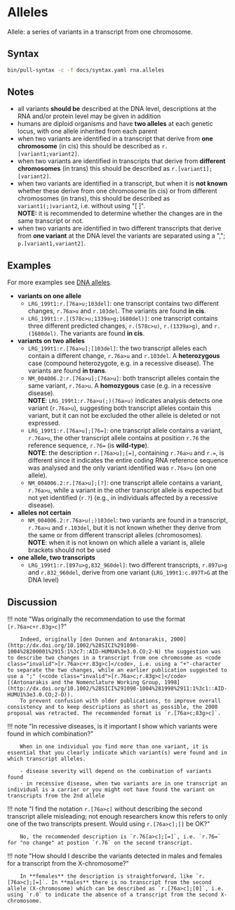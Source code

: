 # Alleles

<!-- ## Definition -->

Allele: a series of variants in a transcript from one chromosome.

## Syntax

```sh exec="true"
bin/pull-syntax -c -f docs/syntax.yaml rna.alleles
```

## Notes

- all variants **should be** described at the DNA level, descriptions at the RNA and/or protein level may be given in addition
- humans are diploid organisms and have **two alleles** at each genetic locus, with one allele inherited from each parent
- when two variants are identified in a transcript that derive from **one chromosome** (in cis) this should be described as `r.[variant1`<code class="spot1">;</code>`variant2]`.
- when two variants are identified in transcripts that derive from **different chromosomes** (in trans) this should be described as `r.[variant1]`<code class="spot1">;</code>`[variant2]`.
- when two variants are identified in a transcript, but when it is **not known** whether these derive from one chromosome (in cis) or from different chromosomes (in trans), this should be described as `variant1`<code class="spot1">(;)</code>`variant2`, i.e. without using "[ ]".<br>
  **NOTE:** it is recommended to determine whether the changes are in the same transcript or not.
- when two variants are identified in two different transcripts that derive from **one variant** at the DNA level the variants are separated using a ","; `p.[variant1`<code class="spot1">,</code>`variant2]`.

## Examples

For more examples see [DNA alleles](../DNA/alleles.md).

- **variants on one allele**
    - `LRG_199t1:r.[76a>u;103del]`: one transcript contains two different changes, `r.76a>u` and `r.103del`. The variants are found **in cis**.
    - `LRG_199t1:r.[(578c>u;1339a>g;1680del)]`: one transcript contains three different predicted changes, `r.(578c>u)`, `r.(1339a>g)`, and `r.(1680del)`. The variants are found **in cis**.
- **variants on two alleles**
    - `LRG_199t1:r.[76a>u];[103del]`: the two transcript alleles each contain a different change, `r.76a>u` and `r.103del`. A **heterozygous** case (compound heterozygote, e.g. in a recessive disease). The variants are found **in trans**.
    - `NM_004006.2:r.[76a>u];[76a>u]`: both transcript alleles contain the same variant, `r.76a>u`. A **homozygous** case (e.g. in a recessive disease).<br>
      **NOTE**: `LRG_199t1:r.76a>u(;)(76a>u)` indicates analysis detects one variant (`r.76a>u`), suggesting both transcript alleles contain this variant, but it can not be excluded the other allele is deleted or not expressed.
    - `LRG_199t1:r.[76a>u];[76=]`: one transcript allele contains a variant, `r.76a>u`, the other transcript allele contains at position `r.76` the reference sequence, `r.76=` (is **wild-type**).<br>
      **NOTE**: the description `r.[76a>u];[=]`, containing `r.76a>u` and `r.=`, is different since it indicates the entire coding RNA reference sequence was analysed and the only variant identified was `r.76a>u` (on one allele).
    - `NM_004006.2:r.[76a>u];[?]`: one transcript allele contains a variant, `r.76a>u`, while a variant in the other transcript allele is expected but not yet identified (`r.?`) (e.g., in individuals affected by a recessive disease).
- **alleles not certain**
    - `NM_004006.2:r.76a>u(;)103del`: two variants are found in a transcript, `r.76a>u` and `r.103del`, but it is not known whether they derive from the same or from different transcript alleles (chromosomes).<br>
      **NOTE**: when it is not known on which allele a variant is, allele brackets should not be used
- **one allele, two transcripts**
    - `LRG_199t1:r.[897u>g,832_960del]`: two different transcripts, `r.897u>g` and `r.832_960del`, derive from one variant (`LRG_199t1:c.897T>G` at the DNA level)

## Discussion

!!! note "Was originally the recommendation to use the format <code class="invalid">[r.76a>c+r.83g>c]</code>?"

        Indeed, originally [den Dunnen and Antonarakis, 2000](http://dx.doi.org/10.1002/%28SICI%291098-1004%28200001%2915:1%3c7::AID-HUMU4%3e3.0.CO;2-N) the suggestion was to describe two changes in a transcript from one chromosome as <code class="invalid">[r.76a>c+r.83g>c]</code>, i.e. using a "+"-character to separate the two changes, while an earlier publication suggested to use a ";" (<code class="invalid">[r.76a>c;r.83g>c]</code> [(Antonarakis and the Nomenclature Working Group, 1998](http://dx.doi.org/10.1002/%28SICI%291098-1004%281998%2911:1%3c1::AID-HUMU1%3e3.0.CO;2-O)).
        To prevent confusion with older publications, to improve overall consistency and to keep descriptions as short as possible, the 2000 proposal was retracted. The recommended format is `r.[76a>c;83g>c]`.

!!! note "In recessive diseases, is it important I show which variants were found in which combination?"

        When in one individual you find more than one variant, it is essential that you clearly indicate which variant(s) were found and in which transcript alleles.

        - disease severity will depend on the combination of variants found
        - in recessive disease, when two variants are in one transcript an individual is a carrier or you might not have found the variant on transcripts from the 2nd allele

!!! note "I find the notation `r.[76a>c]` without describing the second transcript allele misleading; not enough researchers know this refers to only one of the two transcripts present. Would using <code class="invalid">r.[76a>c];[]</code> be OK?"

        No, the recommended description is `r.76[a>c];[=]`, i.e. `r.76=` for "no change" at postion `r.76` on the second transcript.

!!! note "How should I describe the variants detected in males and females for a transcript from the X-chromosome?"

        In **females** the description is straightforward, like `r.[76a>c];[=]`. In **males** there is no transcript from the second allele (X-chromosome) which can be described as `r.[76a>c];[0]`, i.e. using `r.0` to indicate the absence of a transcript from the second X-chromosome.
